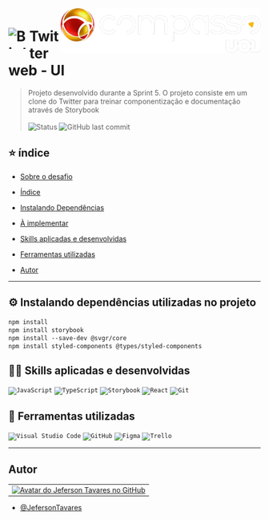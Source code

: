 <img src="https://github.com/JefersonT4v4res/Compass_Project-4/blob/main/Projeto_Sprint_4(Keepalive)/assets/imgs/logo-Compass.png?raw=true" min-width="300px" max-width="400px" width="400px" align="right" alt="Logo compass">

<h1 align="left"><img src="https://imagepng.org/wp-content/uploads/2018/08/twitter-icone.png" width="42px" height="42px" align="left" alt="Bird blue twitter"> Twitter web - UI </h1>


> Projeto desenvolvido durante a Sprint 5.
> O projeto consiste em um clone do Twitter para treinar componentização e documentação através de Storybook
<br><br>
![Status](http://img.shields.io/static/v1?label=STATUS&message=WORKING%20ON&color=GREEN&style=for-the-badge)
![GitHub last commit](https://img.shields.io/github/last-commit/JefersonT4v4res/Compass_Project-5?label=LAST%20COMMIT&message=LAST%20COMMIT&color=GREEN&style=for-the-badge)


## ⭐ índice

- [Sobre o desafio]()

- [Índice](#-índice)

- [Instalando Dependências](#-instalando-dependências-utilizadas-no-projeto)

- [À implementar]()

- [Skills aplicadas e desenvolvidas](#-skills-aplicadas-e-desenvolvidas)

- [Ferramentas utilizadas](#-ferramentas-utilizadas)

- [Autor](#autor)


---

## ⚙️ Instalando dependências utilizadas no projeto

```
npm install
npm install storybook
npm install --save-dev @svgr/core
npm install styled-components @types/styled-components
```


## 👨‍💻 Skills aplicadas e desenvolvidas

<code>![JavaScript](https://img.shields.io/badge/JavaScript-F7DF1E?style=for-the-badge&logo=javascript&logoColor=black)</code>
<code>![TypeScript](https://img.shields.io/badge/typescript-%23007ACC.svg?style=for-the-badge&logo=typescript&logoColor=white)</code>
<code>![Storybook](https://img.shields.io/badge/-Storybook-FF4785?style=for-the-badge&logo=storybook&logoColor=white)</code>
<code>![React](https://img.shields.io/badge/react-%2320232a.svg?style=for-the-badge&logo=react&logoColor=%2361DAFB)</code>
<code>![Git](https://img.shields.io/badge/git-%23F05033.svg?style=for-the-badge&logo=git&logoColor=white)</code>


## 💼 Ferramentas utilizadas

<code>![Visual Studio Code](https://img.shields.io/badge/Visual%20Studio%20Code-0078d7.svg?style=for-the-badge&logo=visual-studio-code&logoColor=white)</code>
<code>![GitHub](https://img.shields.io/badge/github-%23121011.svg?style=for-the-badge&logo=github&logoColor=white)</code>
<code>![Figma](https://img.shields.io/badge/figma-%23121011.svg?style=for-the-badge&logo=figma&logoColor=white)</code>
<code>![Trello](https://img.shields.io/badge/Trello-%23121011.svg?style=for-the-badge&logo=Trello&logoColor=white)</code>

---

## Autor

<table>
  <tr>
    <td align="center">
      <a href="#">
          <img src="https://avatars.githubusercontent.com/u/63317938?s=400&u=2cd19fb8df91e1e6eda670704c8dde98a4da5ddd&v=4" width="140px;" alt="Avatar do Jeferson Tavares no GitHub"/><br>
      </a>
    </td>
  </tr>
</table>

 - [@JefersonTavares](https://github.com/JefersonT4v4res)
